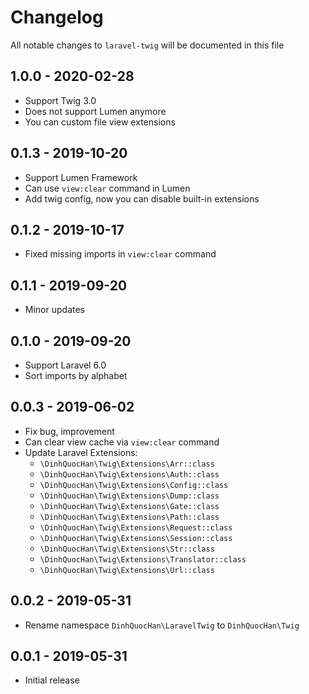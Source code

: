 # Changelog

All notable changes to `laravel-twig` will be documented in this file

## 1.0.0 - 2020-02-28

- Support Twig 3.0
- Does not support Lumen anymore
- You can custom file view extensions

## 0.1.3 - 2019-10-20

- Support Lumen Framework
- Can use `view:clear` command in Lumen
- Add twig config, now you can disable built-in extensions

## 0.1.2 - 2019-10-17

- Fixed missing imports in `view:clear` command

## 0.1.1 - 2019-09-20

- Minor updates

## 0.1.0 - 2019-09-20

- Support Laravel 6.0
- Sort imports by alphabet

## 0.0.3 - 2019-06-02

- Fix bug, improvement
- Can clear view cache via `view:clear` command
- Update Laravel Extensions:
    - `\DinhQuocHan\Twig\Extensions\Arr::class`
    - `\DinhQuocHan\Twig\Extensions\Auth::class`
    - `\DinhQuocHan\Twig\Extensions\Config::class`
    - `\DinhQuocHan\Twig\Extensions\Dump::class`
    - `\DinhQuocHan\Twig\Extensions\Gate::class`
    - `\DinhQuocHan\Twig\Extensions\Path::class`
    - `\DinhQuocHan\Twig\Extensions\Request::class`
    - `\DinhQuocHan\Twig\Extensions\Session::class`
    - `\DinhQuocHan\Twig\Extensions\Str::class`
    - `\DinhQuocHan\Twig\Extensions\Translator::class`
    - `\DinhQuocHan\Twig\Extensions\Url::class`

## 0.0.2 - 2019-05-31

- Rename namespace `DinhQuocHan\LaravelTwig` to `DinhQuocHan\Twig`

## 0.0.1 - 2019-05-31

- Initial release
